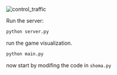 ![control_traffic](https://github.com/user-attachments/assets/22ad184a-e852-415d-906d-09e47ce6e385)


Run the server:
```bash
python server.py
```

run the game visualization.

```bash
python main.py
```


now start by modifing the code in `shoma.py`
